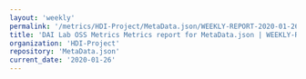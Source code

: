```yaml
---
layout: 'weekly'
permalink: '/metrics/HDI-Project/MetaData.json/WEEKLY-REPORT-2020-01-26'
title: 'DAI Lab OSS Metrics Metrics report for MetaData.json | WEEKLY-REPORT-2020-01-26'
organization: 'HDI-Project'
repository: 'MetaData.json'
current_date: '2020-01-26'
---
```

